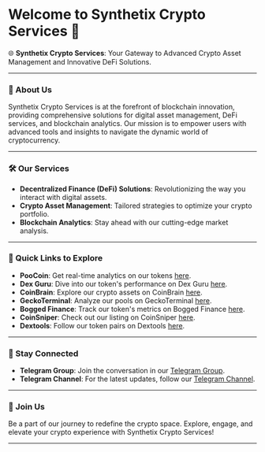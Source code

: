 # Welcome to Synthetix Crypto Services 🚀

🌐 **Synthetix Crypto Services**: Your Gateway to Advanced Crypto Asset Management and Innovative DeFi Solutions.

---

### 🌟 About Us
Synthetix Crypto Services is at the forefront of blockchain innovation, providing comprehensive solutions for digital asset management, DeFi services, and blockchain analytics. Our mission is to empower users with advanced tools and insights to navigate the dynamic world of cryptocurrency.

---

### 🛠 Our Services
- **Decentralized Finance (DeFi) Solutions**: Revolutionizing the way you interact with digital assets.
- **Crypto Asset Management**: Tailored strategies to optimize your crypto portfolio.
- **Blockchain Analytics**: Stay ahead with our cutting-edge market analysis.

---

### 🔗 Quick Links to Explore

- **PooCoin**: Get real-time analytics on our tokens [here](https://poocoin.app/tokens/0x8a927191ebcaa7fba026eb36fb8a397e7b6264dd).
- **Dex Guru**: Dive into our token's performance on Dex Guru [here](https://dex.guru/token/eth/0xc02aaa39b223fe8d0a0e5c4f27ead9083c756cc2).
- **CoinBrain**: Explore our crypto assets on CoinBrain [here](https://coinbrain.com/coins/bnb-0x8a927191ebcaa7fba026eb36fb8a397e7b6264dd).
- **GeckoTerminal**: Analyze our pools on GeckoTerminal [here](https://www.geckoterminal.com/bsc/pools/0xacaabd6bc77c2dc40be33ea533b47a03a1272c0f).
- **Bogged Finance**: Track our token's metrics on Bogged Finance [here](https://charts.bogged.finance/?token=0x8a927191EBcaa7FBA026Eb36Fb8a397e7b6264Dd).
- **CoinSniper**: Check out our listing on CoinSniper [here](https://coinsniper.net/coin/57506).
- **Dextools**: Follow our token pairs on Dextools [here](https://www.dextools.io/app/en/bnb/pair-explorer/0xacaabd6bc77c2dc40be33ea533b47a03a1272c0f).

---

### 📢 Stay Connected

- **Telegram Group**: Join the conversation in our [Telegram Group](https://t.me/SynthetixCryptoServices).
- **Telegram Channel**: For the latest updates, follow our [Telegram Channel](https://t.me/SynthetixCrypto).

---

### 🚀 Join Us
Be a part of our journey to redefine the crypto space. Explore, engage, and elevate your crypto experience with Synthetix Crypto Services!

---
